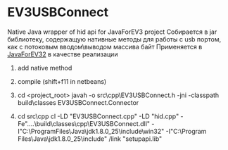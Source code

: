 # EV3USBConnect

Native Java wrapper of hid api for JavaForEV3 project
Собирается в jar библиотеку, содержащую нативные методы для работы с usb портом, как с потоковым вводом\выводом массива байт
Применяется в [JavaForEV32](https://github.com/megavice1753/JavaForEV32) в качестве реализации 

1. add native method

2. compile (shift+f11 in netbeans)

3. cd <project_root> javah -o src\cpp\EV3USBConnect.h -jni -classpath build\classes EV3USBConnect.Connector
4. cd src\cpp cl -LD "EV3USBConnect.cpp" -LD "hid.cpp" -Fe"..\..\build\classes\cpp\EV3USBConnect.dll" -I"C:\ProgramFiles\Java\jdk1.8.0_25\include\win32" -I"C:\Program Files\Java\jdk1.8.0_25\include" /link "setupapi.lib"

